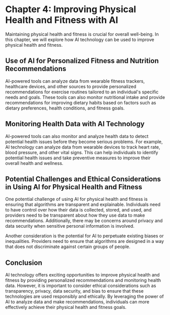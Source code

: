 Chapter 4: Improving Physical Health and Fitness with AI
========================================================

Maintaining physical health and fitness is crucial for overall well-being. In this chapter, we will explore how AI technology can be used to improve physical health and fitness.

Use of AI for Personalized Fitness and Nutrition Recommendations
----------------------------------------------------------------

AI-powered tools can analyze data from wearable fitness trackers, healthcare devices, and other sources to provide personalized recommendations for exercise routines tailored to an individual's specific needs and goals. These tools can also monitor nutritional intake and provide recommendations for improving dietary habits based on factors such as dietary preferences, health conditions, and fitness goals.

Monitoring Health Data with AI Technology
-----------------------------------------

AI-powered tools can also monitor and analyze health data to detect potential health issues before they become serious problems. For example, AI technology can analyze data from wearable devices to track heart rate, blood pressure, and other vital signs. This can help individuals to identify potential health issues and take preventive measures to improve their overall health and wellness.

Potential Challenges and Ethical Considerations in Using AI for Physical Health and Fitness
-------------------------------------------------------------------------------------------

One potential challenge of using AI for physical health and fitness is ensuring that algorithms are transparent and explainable. Individuals need to have control over how their data is collected, stored, and used, and providers need to be transparent about how they use data to make recommendations. Additionally, there may be concerns around privacy and data security when sensitive personal information is involved.

Another consideration is the potential for AI to perpetuate existing biases or inequalities. Providers need to ensure that algorithms are designed in a way that does not discriminate against certain groups of people.

Conclusion
----------

AI technology offers exciting opportunities to improve physical health and fitness by providing personalized recommendations and monitoring health data. However, it is important to consider ethical considerations such as transparency, privacy, data security, and bias to ensure that these technologies are used responsibly and ethically. By leveraging the power of AI to analyze data and make recommendations, individuals can more effectively achieve their physical health and fitness goals.
